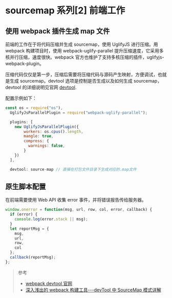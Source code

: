 # sourcemap 系列[2] 前端工作

## 使用 webpack 插件生成 map 文件

前端的工作在于将代码压缩并生成 sourcemap，使用 UglifyJS 进行压缩。用 webpack 构建项目时，使用 webpack-uglify-parallel 提升压缩速度，它采用多核并行压缩，速度很快。webpack 官方也维护了支持多核压缩的插件，uglifyjs-webpack-plugin。

压缩代码仅仅是第一步，压缩后需要将压缩代码与源码产生映射，方便调试，也就是生成 sourcemap。devtool 选项是控制是否生成以及如何生成 sourcemap，devtool 的详细说明见官网 [devtool](https://webpack.docschina.org/configuration/devtool/).

配置示例如下：

```js
const os = require("os"),
  UglifyJsParallelPlugin = require("webpack-uglify-parallel");

  plugins: [
    new UglifyJsParallelPlugin({
        workers: os.cpus().length,
        mangle: true,
        compress: {
          warnings: false,
        }
    })
  ],

  devtool: source-map // 直接在打包文件目录下生成对应的.map文件
```

## 原生脚本配置

在前端需要使用 Web API 收集 error 事件，并将错误报告传给服务器。

```js
window.onerror = function(msg, url, row, col, error, callback) {
  if (error) {
    console.log(error.stack || msg);
  }
  let reportMsg = {
    msg,
    url,
    row,
    col
  };
  callback(reportMsg);
};
```

> 参考
>
> - [webpack devtool 官网](https://webpack.docschina.org/configuration/devtool/)
> - [深入浅出的 webpack 构建工具---devTool 中 SourceMap 模式详解](https://www.cnblogs.com/tugenhua0707/p/9464984.html)
